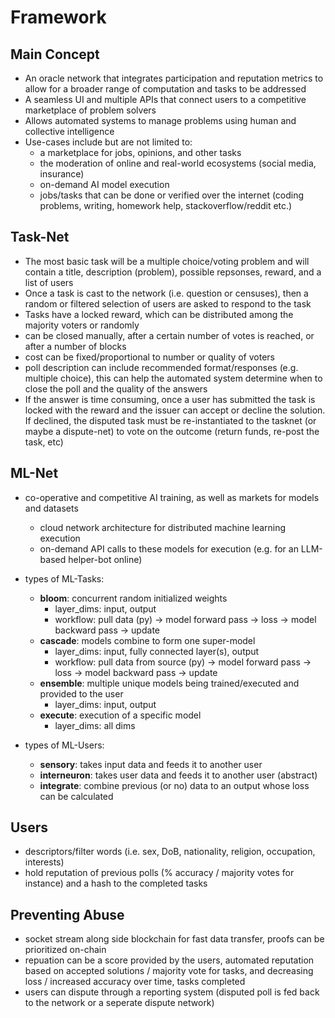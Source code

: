 # Framework

## Main Concept

- An oracle network that integrates participation and reputation metrics to allow for a broader range of computation and 
  tasks to be addressed
- A seamless UI and multiple APIs that connect users to a competitive marketplace of problem solvers
- Allows automated systems to manage problems using human and collective intelligence
- Use-cases include but are not limited to:
  - a marketplace for jobs, opinions, and other tasks
  - the moderation of online and real-world ecosystems (social media, insurance)
  - on-demand AI model execution
  - jobs/tasks that can be done or verified over the internet (coding problems, writing, homework help, stackoverflow/reddit etc.)

## Task-Net

- The most basic task will be a multiple choice/voting problem and will contain a title, description (problem), possible
  repsonses, reward, and a list of users
- Once a task is cast to the network (i.e. question or censuses), then a random or filtered selection of users are asked
  to respond to the task
- Tasks have a locked reward, which can be distributed among the majority voters or randomly
- can be closed manually, after a certain number of votes is reached, or after a number of blocks
- cost can be fixed/proportional to number or quality of voters 
- poll description can include recommended format/responses (e.g. multiple choice), this can help the automated system 
  determine when to close the poll and the quality of the answers
- If the answer is time consuming, once a user has submitted the task is locked with the reward and the issuer can 
  accept or decline the solution. If declined, the disputed task must be re-instantiated to the tasknet (or maybe a 
  dispute-net) to vote on the outcome (return funds, re-post the task, etc)

## ML-Net

- co-operative and competitive AI training, as well as markets for models and datasets
  -  cloud network architecture for distributed machine learning execution
  -  on-demand API calls to these models for execution (e.g. for an LLM-based helper-bot online)
  
- types of ML-Tasks:
  - **bloom**: concurrent random initialized weights
    - layer_dims: input, output
    - workflow: pull data (py) -> model forward pass -> loss -> model backward pass -> update
  - **cascade**: models combine to form one super-model
    - layer_dims: input, fully connected layer(s), output
    - workflow: pull data from source (py) -> model forward pass -> loss -> model backward pass -> update
  - **ensemble**: multiple unique models being trained/executed and provided to the user
    - layer_dims: input, output
  - **execute**: execution of a specific model
    - layer_dims: all dims
  
- types of ML-Users:
  - **sensory**: takes input data and feeds it to another user
  - **interneuron**: takes user data and feeds it to another user (abstract)
  - **integrate**: combine previous (or no) data to an output whose loss can be calculated

## Users

- descriptors/filter words (i.e. sex, DoB, nationality, religion, occupation, interests)
- hold reputation of previous polls (% accuracy / majority votes for instance) and a hash to the completed tasks

## Preventing Abuse

- socket stream along side blockchain for fast data transfer, proofs can be prioritized on-chain
- repuation can be a score provided by the users, automated reputation based on accepted solutions / majority vote for tasks,
  and decreasing loss / increased accuracy over time, tasks completed
- users can dispute through a reporting system (disputed poll is fed back to the network or a seperate dispute network)
